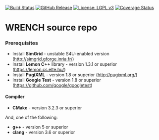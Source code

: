 [![Build Status][travis-badge]][travis-link]
[![GitHub Release][release-badge]][release-link]
[![License: LGPL v3][license-badge]](LICENSE.md)
[![Coverage Status][coveralls-badge]][coveralls-link]

# WRENCH source repo

### Prerequisites

  - Install **SimGrid** - unstable S4U-enabled version (http://simgrid.gforge.inria.fr/)
  - Install **Lemon C++** library - version 1.3.1 or superior (https://lemon.cs.elte.hu/)
  - Install **PugiXML** - version 1.8 or superior (http://pugixml.org/)
  - Install **Google Test** - version 1.8 or superior (https://github.com/google/googletest)

#### Compiler

  - **CMake** - version 3.2.3 or superior
  
And, one of the following:
  - **g++** - version 5 or superior
  - **clang** - version 3.6 or superior


[travis-badge]:    https://travis-ci.org/wrench-project/wrench.svg?branch=master
[travis-link]:     https://travis-ci.org/wrench-project/wrench
[license-badge]:   https://img.shields.io/badge/License-LGPL%20v3-blue.svg
[coveralls-badge]: https://coveralls.io/repos/github/wrench-project/wrench/badge.svg?branch=master
[coveralls-link]:  https://coveralls.io/github/wrench-project/wrench?branch=master
[release-badge]:   https://img.shields.io/github/release/wrench-project/wrench.svg
[release-link]:    https://github.com/wrench-project/wrench/releases
